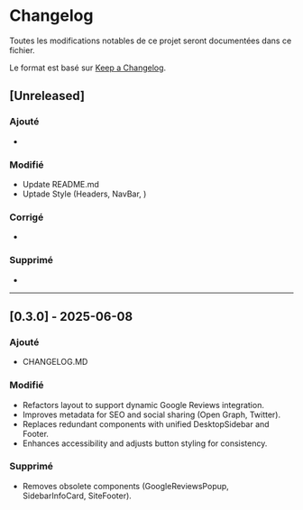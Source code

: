 # Changelog

Toutes les modifications notables de ce projet seront documentées dans ce fichier.

Le format est basé sur [Keep a Changelog](https://keepachangelog.com/fr/1.0.0/).

## [Unreleased]

### Ajouté
-

### Modifié
- Update README.md
- Uptade Style (Headers, NavBar, )

### Corrigé
-

### Supprimé
-

---

## [0.3.0] - 2025-06-08

### Ajouté
- CHANGELOG.MD

### Modifié
- Refactors layout to support dynamic Google Reviews integration.
- Improves metadata for SEO and social sharing (Open Graph, Twitter).
- Replaces redundant components with unified DesktopSidebar and Footer.
- Enhances accessibility and adjusts button styling for consistency.

### Supprimé
- Removes obsolete components (GoogleReviewsPopup, SidebarInfoCard, SiteFooter).

